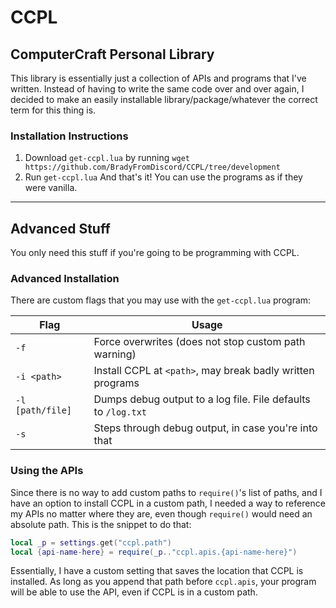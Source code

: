 # CCPL
## ComputerCraft Personal Library

This library is essentially just a collection of APIs and programs that I've written. Instead of having to write the same code over and over again, I decided to make an easily installable library/package/whatever the correct term for this thing is.

### Installation Instructions

1. Download `get-ccpl.lua` by running `wget https://github.com/BradyFromDiscord/CCPL/tree/development`
2. Run `get-ccpl.lua`
And that's it! You can use the programs as if they were vanilla.

-------------
## Advanced Stuff

You only need this stuff if you're going to be programming with CCPL.

### Advanced Installation

There are custom flags that you may use with the `get-ccpl.lua` program:

| Flag             | Usage                                                         |
|------------------|---------------------------------------------------------------|
| `-f`             | Force overwrites (does not stop custom path warning)          |
| `-i <path>`      | Install CCPL at `<path>`, may break badly written programs    |
| `-l [path/file]` | Dumps debug output to a log file. File defaults to `/log.txt` |
| `-s`             | Steps through debug output, in case you're into that          |

### Using the APIs

Since there is no way to add custom paths to `require()`'s list of paths, and I have an option to install CCPL in a custom path, I needed a way to reference my APIs no matter where they are, even though `require()` would need an absolute path. 
This is the snippet to do that:
```lua
local _p = settings.get("ccpl.path")
local {api-name-here} = require(_p.."ccpl.apis.{api-name-here}")
```

Essentially, I have a custom setting that saves the location that CCPL is installed. As long as you append that path before `ccpl.apis`, your program will be able to use the API, even if CCPL is in a custom path.
